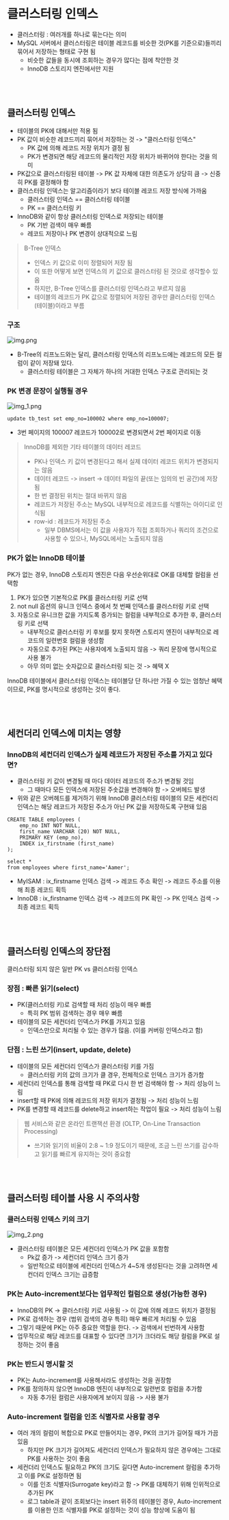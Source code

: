 # 클러스터링 인덱스 
- 클러스터링 : 여러개를 하나로 묶는다는 의미 
- MySQL 서버에서 클러스터링은 테이블 레코드를 비슷한 것(PK를 기준으로)들끼리 묶어서 저장하는 형태로 구현 됨 
  - 비슷한 값들을 동시에 조회하는 경우가 많다는 점에 착안한 것 
  - InnoDB 스토리지 엔진에서만 지원 

<br/><br/>
## 클러스터링 인덱스
- 테이블의 PK에 대해서만 적용 됨 
- PK 값이 비슷한 레코드끼리 묶어서 저장하는 것 -> "클러스터링 인덱스"
  - PK 값에 의해 레코드 저장 위치가 결정 됨 
  - PK가 변경되면 해당 레코드의 물리적인 저장 위치가 바뀌어야 한다는 것을 의미 
- PK값으로 클러스터링된 테이블 -> PK 값 자체에 대한 의존도가 상당히 큼 -> 신중히 PK를 결정해야 함 
- 클러스터링 인덱스는 알고리즘이라기 보다 테이블 레코드 저장 방식에 가까움 
  - 클러스터링 인덱스 == 클러스터링 테이블 
  - PK == 클러스터링 키 
- InnoDB와 같이 항상 클러스터링 인덱스로 저장되는 테이블 
  - PK 기반 검색이 매우 빠름
  - 레코드 저장이나 PK 변경이 상대적으로 느림 

> B-Tree 인덱스
> - 인덱스 키 값으로 이미 정렬되어 저장 됨 
> - 이 또한 어떻게 보면 인덱스의 키 값으로 클러스터링 된 것으로 생각할수 있음 
> - 하지만, B-Tree 인덱스를 클러스터링 인덱스라고 부르지 않음
> - 테이블의 레코드가 PK 값으로 정렬되어 저장된 경우만 클러스터링 인덱스(테이블)이라고 부름 


### 구조
![img.png](img.png)
- B-Tree의 리프노드와는 달리, 클러스터링 인덱스의 리프노드에는 레코드의 모든 컬럼이 같이 저장돼 있다. 
  - 클러스터링 테이블은 그 자체가 하나의 거대한 인덱스 구조로 관리되는 것

### PK 변경 문장이 실행될 경우
![img_1.png](img_1.png)
```mysql
update tb_test set emp_no=100002 where emp_no=100007;
```
- 3번 페이지의 100007 레코드가 100002로 변경되면서 2번 페이지로 이동 

> InnoDB를 제외한 기타 테이블의 데이터 레코드
> - PK나 인덱스 키 값이 변경된다고 해서 실제 데이터 레코드 위치가 변경되지는 않음 
> - 데이터 레코드 -> insert -> 데이터 파일의 끝(또는 임의의 빈 공간)에 저장됨 
> - 한 번 결정된 위치는 절대 바뀌지 않음 
> - 레코드가 저장된 주소는 MySQL 내부적으로 레코드를 식별하는 아이디로 인식됨 
> - row-id : 레코드가 저장된 주소 
>   - 일부 DBMS에서는 이 값을 사용자가 직접 조회하거나 쿼리의 조건으로 사용할 수 있으나, MySQL에서는 노출되지 않음


### PK가 없는 InnoDB 테이블
PK가 없는 경우, InnoDB 스토리지 엔진은 다음 우선순위대로 OK를 대체할 컬럼을 선택함 
1. PK가 있으면 기본적으로 PK를 클러스터링 키로 선택
2. not null 옵션의 유니크 인덱스 중에서 첫 번째 인덱스를 클러스터링 키로 선택
3. 자동으로 유니크한 값을 가지도록 증가되는 컬럼을 내부적으로 추가한 후, 클러스터링 키로 선택
   - 내부적으로 클러스터링 키 후보를 찾지 못하면 스토리지 엔진이 내부적으로 레코드의 일련번호 컬럼을 생성함 
   - 자동으로 추가된 PK는 사용자에게 노출되지 않음 -> 쿼리 문장에 명시적으로 사용 불가 
   - 아무 의미 없는 숫자값으로 클러스터링 되는 것 -> 혜택 X


InnoDB 테이블에서 클러스터링 인덱스는 테이블당 단 하나만 가질 수 있는 엄청난 혜택이므로, PK를 명시적으로 생성하는 것이 좋다.


<br/><br/>
## 세컨더리 인덱스에 미치는 영향
### InnoDB의 세컨더리 인덱스가 실제 레코드가 저장된 주소를 가지고 있다면?
- 클러스터링 키 값이 변경될 때 마다 데이터 레코드의 주소가 변경될 것임 
  - 그 때마다 모든 인덱스에 저장된 주솟값을 변경해야 함 -> 오버헤드 발생 
- 위와 같은 오버헤드를 제거하기 위해 InnoDB 클러스터링 테이블의 모든 세컨더리 인덱스는 해당 레코드가 저장된 주소가 아닌 PK 값을 저장하도록 구현돼 있음 

```mysql
CREATE TABLE employees (
    emp_no INT NOT NULL, 
    first_name VARCHAR (20) NOT NULL, 
    PRIMARY KEY (emp_no),
    INDEX ix_firstname (first_name)
);

select *
from employees where first_name='Aamer';
```
- MyISAM : ix_firstname 인덱스 검색 -> 레코드 주소 확인 -> 레코드 주소를 이용해 최종 레코드 획득
- InnoDB : ix_firstname 인덱스 검색 -> 레코드의 PK 확인 -> PK 인덱스 검색 -> 최종 레코드 획득 

<br/><br/>

## 클러스터링 인덱스의 장단점
클러스터링 되지 않은 일반 PK vs 클러스터링 인덱스

### 장점 : 빠른 읽기(select)
- PK(클러스터링 키)로 검색할 때 처리 성능이 매우 빠름
  - 특히 PK 범위 검색하는 경우 매우 빠름
- 테이블의 모든 세컨더리 인덱스가 PK를 가지고 있음
  - 인덱스만으로 처리될 수 있는 경우가 많음. (이를 커버링 인덱스라고 함)


### 단점 : 느린 쓰기(insert, update, delete)
- 테이블의 모든 세컨더리 인덱스가 클러스터링 키를 가짐 
  - 클러스터링 키의 값의 크기가 클 경우, 전체적으로 인덱스 크기가 증가함
- 세컨더리 인덱스를 통해 검색할 때 PK로 다시 한 번 검색해야 함 -> 처리 성능이 느림 
- insert할 때 PK에 의해 레코드의 저장 위치가 결정됨 -> 처리 성능이 느림
- PK를 변경할 때 레코드를 delete하고 insert하는 작업이 필요 -> 처리 성능이 느림 


> 웹 서비스와 같은 온라인 트랜잭션 환경 (OLTP, On-Line Transaction Processing)
> - 쓰기와 읽기의 비율이 2:8 ~ 1:9 정도이기 때문에, 조금 느린 쓰기를 감수하고 읽기를 빠르게 유지하는 것이 중요함 


<br/><br/>
## 클러스터링 테이블 사용 시 주의사항 
### 클러스터링 인덱스 키의 크기
![img_2.png](img_2.png)
- 클러스터링 테이블은 모든 세컨더리 인덱스가 PK 값을 포함함 
  - Pk값 증가 -> 세컨더리 인덱스 크기 증가 
  - 일반적으로 테이블에 세컨더리 인덱스가 4~5개 생성된다는 것을 고려하면 세컨더리 인덱스 크기는 급증함


### PK는 Auto-increment보다는 업무적인 컬럼으로 생성(가능한 경우)
- InnoDB의 PK -> 클러스터링 키로 사용됨 -> 이 값에 의해 레코드 위치가 결정됨 
- PK로 검색하는 경우 (범위 검색의 경우 특히) 매우 빠르게 처리될 수 있음
- 그렇기 때문에 PK는 아주 중요한 역할을 한다. -> 검색에서 빈번하게 사용함
- 업무적으로 해당 레코드를 대표할 수 있다면 크기가 크더라도 해당 컬럼을 PK로 설정하는 것이 좋음 


### PK는 반드시 명시할 것
- PK는 Auto-increment를 사용해서라도 생성하는 것을 권장함 
- PK를 정의하지 않으면 InnoDB 엔진이 내부적으로 일련번호 컬럼을 추가함 
  - 자동 추가된 컬럼은 사용자에게 보이지 않음 -> 사용 불가 


### Auto-increment 컬럼을 인조 식별자로 사용할 경우
- 여러 개의 컬럼이 복합으로 PK로 만들어지는 경우, PK의 크기가 길어질 때가 가끔 있음 
  - 하지만 PK 크기가 길어져도 세컨더리 인덱스가 필요하지 않은 경우에는 그대로 PK를 사용하는 것이 좋음
- 세컨더리 인덱스도 필요하고 PK의 크기도 길다면 Auto-increment 컬럼을 추가하고 이를 PK로 설정하면 됨 
  - 이를 인조 식별자(Surrogate key)라고 함 -> PK를 대체하기 위해 인위적으로 추가된 PK
  - 로그 table과 같이 조회보다는 insert 위주의 테이블인 경우, Auto-increment를 이용한 인조 식별자를 PK로 설정하는 것이 성능 향상에 도움이 됨


